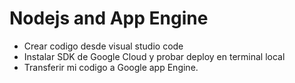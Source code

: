 # Nodejs and App Engine

  - Crear codigo desde visual studio code
  - Instalar SDK de Google Cloud y probar deploy en terminal local
  - Transferir mi codigo a Google app Engine.
